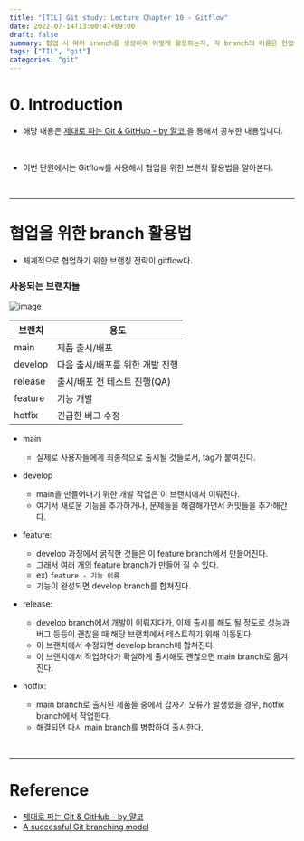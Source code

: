 ```yaml
---
title: "[TIL] Git study: Lecture Chapter 10 - Gitflow"
date: 2022-07-14T13:00:47+09:00
draft: false
summary: 협업 시 여러 branch를 생성하여 어떻게 활용하는지, 각 branch의 이름은 현업에서 주로 사용되는 이름이 있는지 Gitflow를 사용한 브랜치 활용법에 대해 알아본다.  
tags: ["TIL", "git"]
categories: "git"
---
```

# 0. Introduction

- 해당 내용은 [제대로 파는 Git & GitHub - by 얄코 ](https://www.inflearn.com/course/%EC%A0%9C%EB%8C%80%EB%A1%9C-%ED%8C%8C%EB%8A%94-%EA%B9%83/dashboard)을 통해서 공부한 내용입니다.

<br>

- 이번 단원에서는 Gitflow를 사용해서 협업을 위한 브랜치 활용법을 알아본다.

<br>

---

# 협업을 위한 branch 활용법

- 체계적으로 협업하기 위한 브랜칭 전략이 gitflow다.

### 사용되는 브랜치들

![image](https://nvie.com/img/git-model@2x.png)

| 브랜치  | 용도                            |
| ------- | ------------------------------- |
| main    | 제품 출시/배포                  |
| develop | 다음 출시/배포를 위한 개발 진행 |
| release | 출시/배포 전 테스트 진행(QA)    |
| feature | 기능 개발                       |
| hotfix  | 긴급한 버그 수정                |

- main

  - 실제로 사용자들에게 최종적으로 출시될 것들로서, tag가 붙여진다.

- develop

  - main을 만들어내기 위한 개발 작업은 이 브랜치에서 이뤄진다.
  - 여기서 새로운 기능을 추가하거나, 문제들을 해결해가면서 커밋들을 추가해간다.

- feature:

  - develop 과정에서 굵직한 것들은 이 feature branch에서 만들어진다.
  - 그래서 여러 개의 feature branch가 만들어 질 수 있다.
  - ex) `feature - 기능 이름`
  - 기능이 완성되면 develop branch를 합쳐진다.

- release:

  - develop branch에서 개발이 이뤄지다가, 이제 출시를 해도 될 정도로 성능과 버그 등등이 괜찮을 때 해당 브랜치에서 테스트하기 위해 이동된다.
  - 이 브랜치에서 수정되면 develop branch에 합쳐진다.
  - 이 브랜치에서 작업하다가 확실하게 출시해도 괜찮으면 main branch로 옮겨진다.

- hotfix:
  - main branch로 출시된 제품들 중에서 갑자기 오류가 발생했을 경우, hotfix branch에서 작업한다.
  - 해결되면 다시 main branch를 병합하여 출시한다.

<br>

---

# Reference

- [제대로 파는 Git & GitHub - by 얄코](https://www.inflearn.com/course/%EC%A0%9C%EB%8C%80%EB%A1%9C-%ED%8C%8C%EB%8A%94-%EA%B9%83/dashboard)
- [A successful Git branching model](https://nvie.com/posts/a-successful-git-branching-model/)